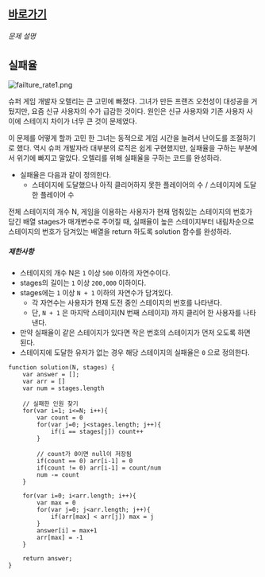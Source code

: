 
## [바로가기](https://school.programmers.co.kr/learn/courses/30/lessons/42889)

###### 문제 설명

## 실패율

![failture_rate1.png](https://grepp-programmers.s3.amazonaws.com/files/production/bde471d8ac/48ddf1cc-c4ea-499d-b431-9727ee799191.png)

슈퍼 게임 개발자 오렐리는 큰 고민에 빠졌다. 그녀가 만든 프랜즈 오천성이 대성공을 거뒀지만, 요즘 신규 사용자의 수가 급감한 것이다. 원인은 신규 사용자와 기존 사용자 사이에 스테이지 차이가 너무 큰 것이 문제였다.

이 문제를 어떻게 할까 고민 한 그녀는 동적으로 게임 시간을 늘려서 난이도를 조절하기로 했다. 역시 슈퍼 개발자라 대부분의 로직은 쉽게 구현했지만, 실패율을 구하는 부분에서 위기에 빠지고 말았다. 오렐리를 위해 실패율을 구하는 코드를 완성하라.

-   실패율은 다음과 같이 정의한다.
    -   스테이지에 도달했으나 아직 클리어하지 못한 플레이어의 수 / 스테이지에 도달한 플레이어 수

전체 스테이지의 개수 N, 게임을 이용하는 사용자가 현재 멈춰있는 스테이지의 번호가 담긴 배열 stages가 매개변수로 주어질 때, 실패율이 높은 스테이지부터 내림차순으로 스테이지의 번호가 담겨있는 배열을 return 하도록 solution 함수를 완성하라.

##### 제한사항

-   스테이지의 개수 N은 `1` 이상 `500` 이하의 자연수이다.
-   stages의 길이는 `1` 이상 `200,000` 이하이다.
-   stages에는 `1` 이상 `N + 1` 이하의 자연수가 담겨있다.
    -   각 자연수는 사용자가 현재 도전 중인 스테이지의 번호를 나타낸다.
    -   단, `N + 1` 은 마지막 스테이지(N 번째 스테이지) 까지 클리어 한 사용자를 나타낸다.
-   만약 실패율이 같은 스테이지가 있다면 작은 번호의 스테이지가 먼저 오도록 하면 된다.
-   스테이지에 도달한 유저가 없는 경우 해당 스테이지의 실패율은 `0` 으로 정의한다.

~~~~ jS
function solution(N, stages) {
    var answer = [];
    var arr = []
    var num = stages.length
    
    // 실패한 인원 찾기
    for(var i=1; i<=N; i++){
        var count = 0
        for(var j=0; j<stages.length; j++){
            if(i == stages[j]) count++
        }
        
        // count가 0이면 null이 저장됨
        if(count == 0) arr[i-1] = 0
        if(count != 0) arr[i-1] = count/num
        num -= count
    }
    
    for(var i=0; i<arr.length; i++){
        var max = 0
        for(var j=0; j<arr.length; j++){
            if(arr[max] < arr[j]) max = j
        }
        answer[i] = max+1
        arr[max] = -1
    }
    
    return answer;
}
~~~~